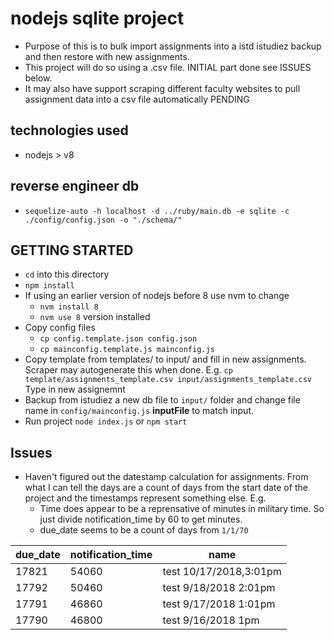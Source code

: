 # nodejs sqlite project

* Purpose of this is to bulk import assignments into a istd istudiez backup and then restore with new assignments.
* This project will do so using a .csv file. INITIAL part done see ISSUES below.
* It may also have support scraping different faculty websites to pull assignment data into a csv file automatically PENDING

## technologies used

* nodejs > v8

## reverse engineer db

* `sequelize-auto -h localhost -d ../ruby/main.db -e sqlite -c ./config/config.json -o "./schema/"`

## GETTING STARTED

* `cd` into this directory
* `npm install`
* If using an earlier version of nodejs before 8 use nvm to change
  * `nvm install 8`
  * `nvm use 8` version installed
* Copy config files
  * `cp config.template.json config.json`
  * `cp mainconfig.template.js mainconfig.js`
* Copy template from templates/ to input/ and fill in new assignments. Scraper may autogenerate this when done. E.g. `cp template/assignments_template.csv input/assignments_template.csv` Type in new assignemnt
* Backup from istudiez a new db file to `input/` folder and change file name in `config/mainconfig.js` **inputFile** to match input.
* Run project `node index.js` or `npm start`

## Issues

* Haven't figured out the datestamp calculation for assignments. From what I can tell the days are a count of days from the start date of the project and the timestamps represent something else. E.g.
  * Time does appear to be a reprensative of minutes in military time. So just divide notification_time by 60 to get minutes.
  * due_date seems to be a count of days from `1/1/70`

| due_date | notification_time | name                    |
|----------|-------------------|-------------------------|
| 17821    | 54060             |  test 10/17/2018,3:01pm |
| 17792    | 50460             | test 9/18/2018 2:01pm   |
| 17791    | 46860             | test 9/17/2018 1:01pm   |
| 17790    | 46800             | test 9/16/2018 1pm      |